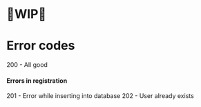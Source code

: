 # 🚧WIP🚧

# Error codes
200 - All good

#### Errors in registration
201 - Error while inserting into database
202 - User already exists

